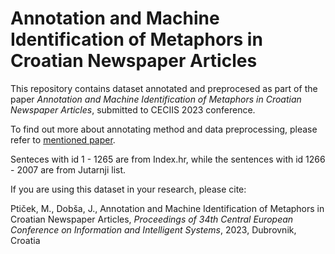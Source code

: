# Annotation and Machine Identification of Metaphors in Croatian Newspaper Articles

This repository contains dataset annotated and preprocesed as part of the paper *Annotation and Machine Identification of Metaphors in Croatian Newspaper Articles*, submitted to CECIIS 2023 conference.

To find out more about annotating method and data preprocessing, please refer to <a href="http://archive.ceciis.foi.hr/app/public/conferences/2023/Proceedings/IS/IS7.pdf">mentioned paper</a>.

Senteces with id  1 - 1265 are from Index.hr, while the sentences with id 1266 - 2007 are from Jutarnji list.

If you are using this dataset in your research, please cite:

Ptiček, M., Dobša, J., Annotation and Machine Identification of Metaphors in Croatian Newspaper Articles, *Proceedings of 34th Central European Conference on Information and Intelligent Systems*, 2023, Dubrovnik, Croatia

